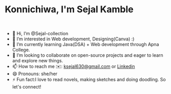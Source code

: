 # Konnichiwa, I'm Sejal Kamble
<br>



- 👋 Hi, I’m @Sejal-collection
- 👀 I’m interested in Web development, Designing(Canva)  :) 
- 🌱 I’m currently learning Java(DSA) + Web development through Apna College. 
- 💞️ I’m looking to collaborate on open-source projects and eager to learn and explore new things. 
- 📫 How to reach me ✉️: ksejal630@gmail.com  or [Linkedin](https://www.linkedin.com/in/sejal-kamble-567261291?utm_source=share&utm_campaign=share_via&utm_content=profile&utm_medium=android_app)
- 😄 Pronouns: she/her
- ⚡ Fun fact:I love to read novels, making sketches and doing doodling. So let's connect! 


<!---
Sejal-collection/Sejal-collection is a ✨ special ✨ repository because its `README.md` (this file) appears on your GitHub profile.
You can click the Preview link to take a look at your changes.
--->

